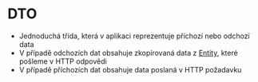 # DTO

- Jednoduchá třída, která v aplikaci reprezentuje příchozí nebo odchozí data
- V případě odchozích dat obsahuje zkopírovaná data z [Entity](../entity/README.md), které pošleme v HTTP odpovědi
- V případě příchozích dat obsahuje data poslaná v HTTP požadavku
